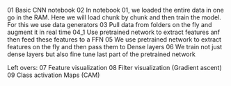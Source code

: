 01 Basic CNN notebook
02 In notebook 01, we loaded the entire data in one go in the RAM. Here we will load chunk by chunk and then train the model. For this we use data generators
03 Pull data from folders on the fly and augment it in real time
04_1 Use pretrained network to extract features anf then feed these features to a FFN
05 We use  pretrained network to extract features on the fly and then pass them to Dense layers
06 We train not just dense layers but also fine tune last part of the pretrained network


Left overs:
07 Feature visualization
08 Filter visualization (Gradient ascent)
09 Class activation Maps (CAM)